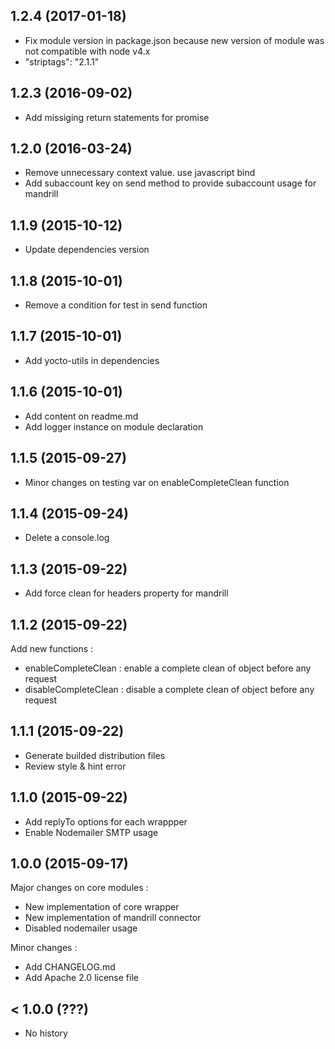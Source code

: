 ## 1.2.4 (2017-01-18)
-  Fix module version in package.json because new version of module was not compatible with node v4.x
  - "striptags": "2.1.1"

## 1.2.3 (2016-09-02)
-  Add missiging return statements for promise

## 1.2.0 (2016-03-24)

- Remove unnecessary context value. use javascript bind
- Add subaccount key on send method to provide subaccount usage for mandrill

## 1.1.9 (2015-10-12)

- Update dependencies version

## 1.1.8 (2015-10-01)

- Remove a condition for test in send function

## 1.1.7 (2015-10-01)

- Add yocto-utils in dependencies

## 1.1.6 (2015-10-01)

- Add content on readme.md
- Add logger instance on module declaration

## 1.1.5 (2015-09-27)

- Minor changes on testing var on enableCompleteClean function

## 1.1.4 (2015-09-24)

- Delete a console.log

## 1.1.3 (2015-09-22)

- Add force clean for headers property for mandrill

## 1.1.2 (2015-09-22)

Add new functions :

- enableCompleteClean : enable a complete clean of object before any request
- disableCompleteClean : disable a complete clean of object before any request

## 1.1.1 (2015-09-22)

- Generate builded distribution files
- Review style & hint error

## 1.1.0 (2015-09-22)

- Add replyTo options for each wrappper
- Enable Nodemailer SMTP usage

## 1.0.0 (2015-09-17)

Major changes on core modules :

- New implementation of core wrapper
- New implementation of mandrill connector
- Disabled nodemailer usage

Minor changes :

- Add CHANGELOG.md
- Add Apache 2.0 license file

## < 1.0.0 (???)

- No history
